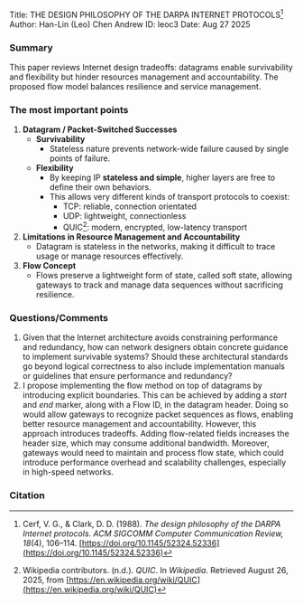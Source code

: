 Title: THE DESIGN PHILOSOPHY OF THE DARPA INTERNET PROTOCOLS[^1] 
Author: Han-Lin (Leo) Chen
Andrew ID: leoc3
Date: Aug 27 2025
### Summary
This paper reviews Internet design tradeoffs: datagrams enable survivability and flexibility but hinder resources management and accountability. The proposed flow model balances resilience and service management.
### The most important points
1. **Datagram / Packet-Switched Successes**
    - **Survivability**
        - Stateless nature prevents network-wide failure caused by single points of failure.
	- **Flexibility**
        - By keeping IP **stateless and simple**, higher layers are free to define their own behaviors.
        - This allows very different kinds of transport protocols to coexist:
	        - TCP: reliable, connection orientated
	        - UDP: lightweight, connectionless
	        - QUIC[^2]: modern, encrypted, low-latency transport
2. **Limitations in Resource Management and Accountability**
    - Datagram is stateless in the networks, making it difficult to trace usage or manage resources effectively.
3. **Flow Concept**
	- Flows preserve a lightweight form of state, called soft state, allowing gateways to track and manage data sequences without sacrificing resilience.
### Questions/Comments
1. Given that the Internet architecture avoids constraining performance and redundancy, how can network designers obtain concrete guidance to implement survivable systems? Should these architectural standards go beyond logical correctness to also include implementation manuals or guidelines that ensure performance and redundancy?
2. I propose implementing the flow method on top of datagrams by introducing explicit boundaries. This can be achieved by adding a _start_ and _end_ marker, along with a Flow ID, in the datagram header. Doing so would allow gateways to recognize packet sequences as flows, enabling better resource management and accountability. However, this approach introduces tradeoffs. Adding flow-related fields increases the header size, which may consume additional bandwidth. Moreover, gateways would need to maintain and process flow state, which could introduce performance overhead and scalability challenges, especially in high-speed networks.
### **Citation**
[^1]: Cerf, V. G., & Clark, D. D. (1988). _The design philosophy of the DARPA Internet protocols_. _ACM SIGCOMM Computer Communication Review, 18_(4), 106–114. [https://doi.org/10.1145/52324.52336](https://doi.org/10.1145/52324.52336)
[^2]: Wikipedia contributors. (n.d.). _QUIC_. In _Wikipedia_. Retrieved August 26, 2025, from [https://en.wikipedia.org/wiki/QUIC](https://en.wikipedia.org/wiki/QUIC)
